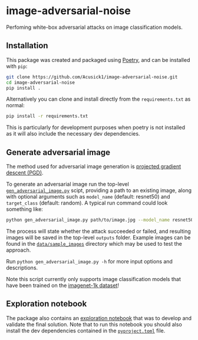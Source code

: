 # image-adversarial-noise

Perfoming white-box adversarial attacks on image classification models.

## Installation

This package was created and packaged using [Poetry](https://python-poetry.org/), and can be installed with `pip`:

```bash
git clone https://github.com/Acusick1/image-adversarial-noise.git
cd image-adversarial-noise
pip install .
```

Alternatively you can clone and install directly from the `requirements.txt` as normal:

```bash
pip install -r requirements.txt
```

This is particularly for development purposes when poetry is not installed as it will also include the necessary dev dependencies.

## Generate adversarial image

The method used for adversarial image generation is [projected gradient descent (PGD)](https://arxiv.org/pdf/1706.06083.pdf).

To generate an adversarial image run the top-level [`gen_adversarial_image.py`](gen_adversarial_image.py) scipt, providing a path to an existing image, along with optional arguments such as `model_name` (default: resnet50) and `target_class` (default: random). A typical run command could look something like:

```bash
python gen_adversarial_image.py path/to/image.jpg --model_name resnet50.a1_in1k --target_class 123 --epsilon 0.05 --max_steps 20 --prob_threshold 0.5
```

The process will state whether the attack succeeded or failed, and resulting images will be saved in the top-level `outputs` folder. Example images can be found in the [`data/sample_images`](data/sample_images/) directory which may be used to test the approach.

Run `python gen_adversarial_image.py -h` for more input options and descriptions.

Note this script currently only supports image classification models that have been trained on the [imagenet-1k dataset](https://huggingface.co/datasets/imagenet-1k)!

## Exploration notebook

The package also contains an [exploration notebook](explore.ipynb) that was to develop and validate the final solution. Note that to run this notebook you should also install the dev dependencies contained in the [`pyproject.toml`](pyproject.toml) file.
